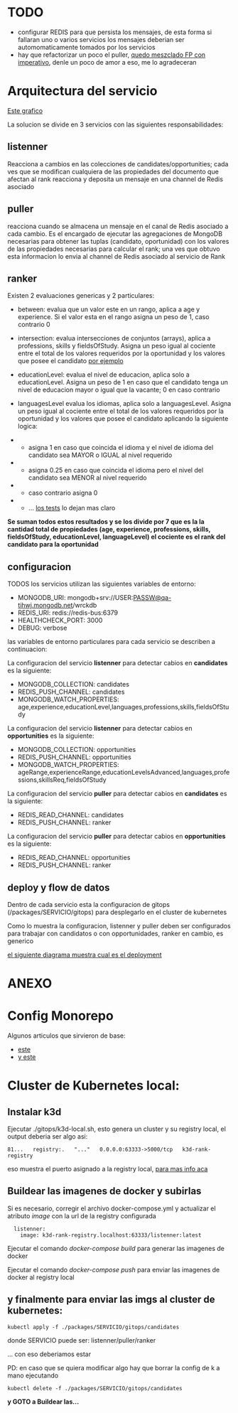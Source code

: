 # TODO

* configurar REDIS para que persista los mensajes, de esta forma si fallaran uno o varios servicios los mensajes deberian ser automomaticamente tomados por los servicios
* hay que refactorizar un poco el puller, [quedo meszclado FP con imperativo](https://bitbucket.org/worcket/rank-service/src/0b97ebef6af9ffb10116ba424099b900650ce846/packages/puller/src/modules/rankFactory.ts#lines-131), denle un poco de amor a eso, me lo agradeceran

# Arquitectura del servicio

[Este grafico](https://docs.google.com/drawings/d/1NnUBD5uDL-B5rHRX46Q4ml0Rd1yNSC489tuDKOocsjE/edit?usp=sharing)

La solucion se divide en 3 servicios con las siguientes responsabilidades:

## listenner

Reacciona a cambios en las colecciones de candidates/opportunities; cada ves que se modifican cualquiera de las propiedades del documento que afectan al rank reacciona y deposita un mensaje en una channel de Redis asociado

## puller

reacciona cuando se almacena un mensaje en el canal de Redis asociado a cada cambio. Es el encargado de ejecutar las agregaciones de MongoDB necesarias para obtener las tuplas (candidato, oportunidad) con los valores de las propiedades necesarias para calcular el rank; una ves que obtuvo esta informacion lo envia al channel de Redis asociado al servicio de Rank

## ranker

Existen 2 evaluaciones genericas y 2 particulares:

* between: evalua que un valor este en un rango, aplica a age y experience. Si el valor esta en el rango asigna un peso de 1, caso contrario 0

* intersection: evalua intersecciones de conjuntos (arrays), aplica a professions, skills y fieldsOfStudy. Asigna un peso igual al cociente entre el total de los valores requeridos por la oportunidad y los valores que posee el candidato [por ejemplo](https://bitbucket.org/worcket/rank-service/src/0b97ebef6af9ffb10116ba424099b900650ce846/packages/ranker/tests/intersection.test.ts#lines-34)

* educationLevel: evalua el nivel de educacion, aplica solo a educationLevel. Asigna un peso de 1 en caso que el candidato tenga un nivel de educacion mayor o igual que la vacante; 0 en caso contrario

* languagesLevel evalua los idiomas, aplica solo a languagesLevel. Asigna un peso igual al cociente entre el total de los valores requeridos por la oportunidad y los valores que posee el candidato aplicando la siguiente logica:
* * asigna 1 en caso que coincida el idioma y el nivel de idioma del candidato sea MAYOR o IGUAL al nivel requerido
* * asigna 0.25 en caso que coincida el idioma pero el nivel del candidato sea MENOR  al nivel requerido
* * caso contrario asigna 0 
* * ... [los tests](https://bitbucket.org/worcket/rank-service/src/release/packages/ranker/tests/languagesLevel.test.ts) lo dejan mas claro

**Se suman todos estos resultados y se los divide por 7 que es la la cantidad total de propiedades (age, experience, professions, skills, fieldsOfStudy, educationLevel, languageLevel) el cociente es el rank del candidato para la oportunidad**

## configuracion

TODOS los servicios utilizan las siguientes variables de entorno:

* MONGODB_URI: mongodb+srv://USER:PASSW@qa-tihwj.mongodb.net/wrckdb
* REDIS_URI: redis://redis-bus:6379
* HEALTHCHECK_PORT: 3000
* DEBUG: verbose

las variables de entorno particulares para cada servicio se describen a continuacion:

La configuracion del servicio **listenner** para detectar cabios en **candidates** es la siguiente:
  * MONGODB_COLLECTION: candidates
  * REDIS_PUSH_CHANNEL: candidates
  * MONGODB_WATCH_PROPERTIES: age,experience,educationLevel,languages,professions,skills,fieldsOfStudy
  
La configuracion del servicio **listenner** para detectar cabios en **opportunities** es la siguiente:
  * MONGODB_COLLECTION: opportunities
  * REDIS_PUSH_CHANNEL: opportunities
  * MONGODB_WATCH_PROPERTIES: ageRange,experienceRange,educationLevelsAdvanced,languages,professions,skillsReq,fieldsOfStudy

La configuracion del servicio **puller** para detectar cabios en **candidates** es la siguiente:
  * REDIS_READ_CHANNEL: candidates
  * REDIS_PUSH_CHANNEL: ranker
  
La configuracion del servicio **puller** para detectar cabios en **opportunities** es la siguiente:
  * REDIS_READ_CHANNEL: opportunities
  * REDIS_PUSH_CHANNEL: ranker
  
## deploy y flow de datos

Dentro de cada servicio esta la configuracion de gitops (/packages/SERVICIO/gitops) para desplegarlo en el cluster de kubernetes

Como lo muestra la configuracion, listenner y puller deben ser configurados para trabajar con candidatos o con opportunidades, ranker en cambio, es generico

[el siguiente diagrama muestra cual es el deployment](https://docs.google.com/drawings/d/1pjgPm0DxWJIIcslw2aX4SvNESYhvPJApu2zsKwrg_xc/edit?usp=sharing)

# ANEXO
# Config Monorepo

Algunos articulos que sirvieron de base:

* [este](https://baltuta.eu/posts/typescript-lerna-monorepo-the-setup)
* [y este](https://medium.com/@NiGhTTraX/how-to-set-up-a-typescript-monorepo-with-lerna-c6acda7d4559)

# Cluster de Kubernetes local:
## Instalar k3d

Ejecutar ./gitops/k3d-local.sh, esto genera un cluster y su registry local, el output deberia ser algo asi:

```
81...   registry:.   "..."   0.0.0.0:63333->5000/tcp   k3d-rank-registry
```
eso muestra el puerto asignado a la registry local, [para mas info aca](https://k3d.io/usage/guides/registries/)

## Buildear las imagenes de docker y subirlas

Si es necesario, corregir el archivo docker-compose.yml y actualizar el atributo *image* con la url de la registry configurada

```
  listenner:
    image: k3d-rank-registry.localhost:63333/listenner:latest

```

Ejecutar el comando *docker-compose build* para generar las imagenes de docker

Ejecutar el comando *docker-compose push* para enviar las imagenes de docker al registry local

## y finalmente para enviar las imgs al cluster de kubernetes:

```
kubectl apply -f ./packages/SERVICIO/gitops/candidates
```

donde SERVICIO puede ser: listenner/puller/ranker

... con eso deberiamos estar

PD: en caso que se quiera modificar algo hay que borrar la config de k a mano ejecutando 

```
kubectl delete -f ./packages/SERVICIO/gitops/candidates
```

**y GOTO a Buildear las...**
